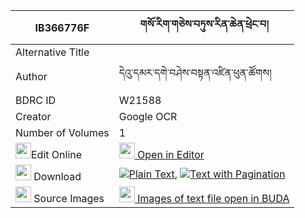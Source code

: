 |IB366776F|གསོ་རིག་གཅེས་བཏུས་རིན་ཆེན་ཕྲེང་བ། 
| --- | --- 
|Alternative Title |
|Author| དེའུ་དམར་དགེ་བཤེས་བསྟན་འཛིན་ཕུན་ཚོགས།
|BDRC ID | W21588
|Creator | Google OCR
|Number of Volumes| 1
|<img width="25" src="https://img.icons8.com/color/25/000000/edit-property.png">Edit Online| [<img width="25" src="https://avatars.githubusercontent.com/u/45091458?s=200&v=4"> Open in Editor](http://editor.openpecha.org/IB366776F)
|<img width="25" src="https://img.icons8.com/fluent/48/000000/download-2.png"/>  Download | [![](https://img.icons8.com/color/20/000000/txt.png)Plain Text](https://github.com/Openpecha/IB366776F/releases/download/v1/sorik_chetu_rinchen_trengwa_plain_IB366776F.zip), [![](https://img.icons8.com/color/20/000000/txt.png)Text with Pagination](https://github.com/Openpecha/IB366776F/releases/download/v1/sorik_chetu_rinchen_trengwa_pages_IB366776F.zip)
|<img width="25" src="https://img.icons8.com/plasticine/100/000000/pictures-folder.png"/>  Source Images | [<img width="25" src="https://library.bdrc.io/icons/BUDA-small.svg"> Images of text file open in BUDA](https://library.bdrc.io/show/bdr:W21588)